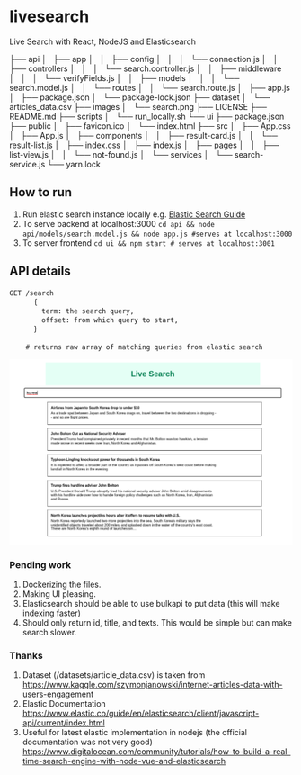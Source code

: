 # livesearch

Live Search with React, NodeJS and Elasticsearch

├── api
│   ├── app
│   │   ├── config
│   │   │   └── connection.js
│   │   ├── controllers
│   │   │   └── search.controller.js
│   │   ├── middleware
│   │   │   └── verifyFields.js
│   │   ├── models
│   │   │   └── search.model.js
│   │   └── routes
│   │   └── search.route.js
│   ├── app.js
│   ├── package.json
│   └── package-lock.json
├── dataset
│   └── articles_data.csv
├── images
│   └── search.png
├── LICENSE
├── README.md
├── scripts
│   └── run_locally.sh
└── ui
├── package.json
├── public
│   ├── favicon.ico
│   └── index.html
├── src
│   ├── App.css
│   ├── App.js
│   ├── components
│   │   ├── result-card.js
│   │   └── result-list.js
│   ├── index.css
│   ├── index.js
│   ├── pages
│   │   ├── list-view.js
│   │   └── not-found.js
│   └── services
│   └── search-service.js
└── yarn.lock

## How to run

1. Run elastic search instance locally e.g. [Elastic Search Guide](https://www.elastic.co/guide/en/elasticsearch/reference/current/install-elasticsearch.html)
2. To serve backend at localhost:3000 `cd api && node api/models/search.model.js && node app.js #serves at localhost:3000`
3. To server frontend `cd ui && npm start # serves at localhost:3001`

## API details

```
GET /search
      {
        term: the search query,
        offset: from which query to start,
      }

    # returns raw array of matching queries from elastic search
```

![livesearch using react nodejs and elasticsearch](https://github.com/kanurag94/livesearch/blob/main/images/search.png)

### Pending work

1. Dockerizing the files.
2. Making UI pleasing.
3. Elasticsearch should be able to use bulkapi to put data (this will make indexing faster)
4. Should only return id, title, and texts. This would be simple but can make search slower.

### Thanks

1. Dataset (/datasets/article_data.csv) is taken from https://www.kaggle.com/szymonjanowski/internet-articles-data-with-users-engagement
2. Elastic Documentation https://www.elastic.co/guide/en/elasticsearch/client/javascript-api/current/index.html
3. Useful for latest elastic implementation in nodejs (the official documentation was not very good) https://www.digitalocean.com/community/tutorials/how-to-build-a-real-time-search-engine-with-node-vue-and-elasticsearch

